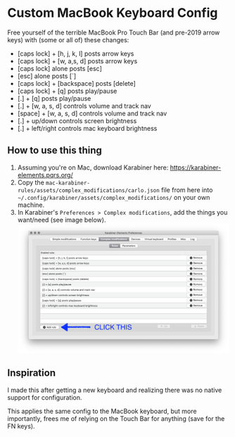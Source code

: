 # Custom MacBook Keyboard Config
Free yourself of the terrible MacBook Pro Touch Bar (and pre-2019 arrow keys) with (some or all of) these changes:

- [caps lock] + [h, j, k, l] posts arrow keys
- [caps lock] + [w, a,s, d] posts arrow keys
- [caps lock] alone posts [esc]
- [esc] alone posts [`]
- [caps lock] + [backspace] posts [delete]
- [caps lock] + [q] posts play/pause
- [.] + [q] posts play/pause
- [.] + [w, a, s, d] controls volume and track nav
- [space] + [w, a, s, d] controls volume and track nav
- [.] + up/down controls screen brightness
- [.] + left/right controls mac keyboard brightness

## How to use this thing
1. Assuming you're on Mac, download Karabiner here: https://karabiner-elements.pqrs.org/
1. Copy the `mac-karabiner-rules/assets/complex_modifications/carlo.json` file from here into `~/.config/karabiner/assets/complex_modifications/` on your own machine.
1. In Karabiner's `Preferences > Complex modifications`, add the things you want/need (see image below).
![How to Do the Thing](./how-to-add-rules.png)

## Inspiration
I made this after getting a new keyboard and realizing there was no native support for configuration. 

This applies the same config to the MacBook keyboard, but more importantly, frees me of relying on the Touch Bar for anything (save for the FN keys).

